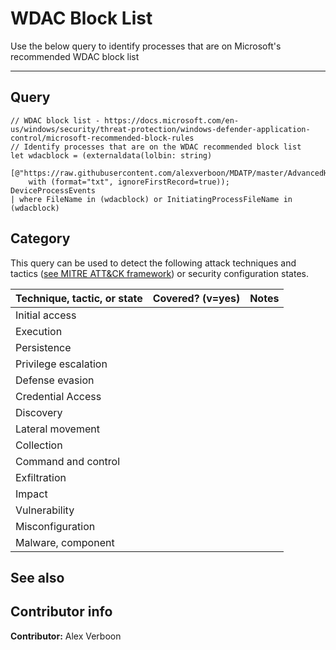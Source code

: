# WDAC Block List

Use the below query to identify processes that are on Microsoft's recommended WDAC block list

---

## Query

```Kusto
// WDAC block list - https://docs.microsoft.com/en-us/windows/security/threat-protection/windows-defender-application-control/microsoft-recommended-block-rules
// Identify processes that are on the WDAC recommended block list
let wdacblock = (externaldata(lolbin: string)
    [@"https://raw.githubusercontent.com/alexverboon/MDATP/master/AdvancedHunting/Externaldata/wdacblockrules.txt"] 
    with (format="txt", ignoreFirstRecord=true));
DeviceProcessEvents 
| where FileName in (wdacblock) or InitiatingProcessFileName in (wdacblock)
```



## Category

This query can be used to detect the following attack techniques and tactics ([see MITRE ATT&CK framework](https://attack.mitre.org/)) or security configuration states.

| Technique, tactic, or state | Covered? (v=yes) | Notes |
|-|-|-|
| Initial access |  |  |
| Execution |  |  |
| Persistence |  |  |
| Privilege escalation | |  |
| Defense evasion |  |  |
| Credential Access |  |  |
| Discovery |  |  |
| Lateral movement |  |  |
| Collection |  |  |
| Command and control |  |  |
| Exfiltration |  |  |
| Impact |  |  |
| Vulnerability |  |  |
| Misconfiguration |  |  |
| Malware, component |  |  |

## See also

## Contributor info

**Contributor:** Alex Verboon